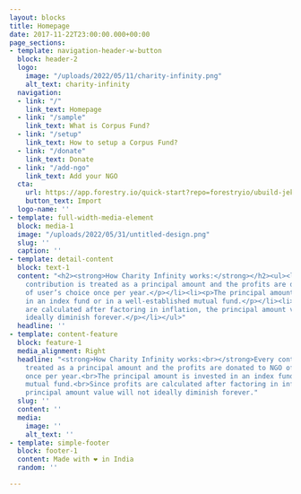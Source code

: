 ```yaml
---
layout: blocks
title: Homepage
date: 2017-11-22T23:00:00.000+00:00
page_sections:
- template: navigation-header-w-button
  block: header-2
  logo:
    image: "/uploads/2022/05/11/charity-infinity.png"
    alt_text: charity-infinity
  navigation:
  - link: "/"
    link_text: Homepage
  - link: "/sample"
    link_text: What is Corpus Fund?
  - link: "/setup"
    link_text: How to setup a Corpus Fund?
  - link: "/donate"
    link_text: Donate
  - link: "/add-ngo"
    link_text: Add your NGO
  cta:
    url: https://app.forestry.io/quick-start?repo=forestryio/ubuild-jekyll&provider=github&engine=jekyll
    button_text: Import
  logo-name: ''
- template: full-width-media-element
  block: media-1
  image: "/uploads/2022/05/31/untitled-design.png"
  slug: ''
  caption: ''
- template: detail-content
  block: text-1
  content: "<h2><strong>How Charity Infinity works:</strong></h2><ul><li><p>Every
    contribution is treated as a principal amount and the profits are donated to NGO
    of user’s choice once per year.​</p></li><li><p>The principal amount is invested
    in an index fund or in a well-established mutual fund.​</p></li><li><p>Since profits
    are calculated after factoring in inflation, the principal amount value will not
    ideally diminish forever.</p></li></ul>"
  headline: ''
- template: content-feature
  block: feature-1
  media_alignment: Right
  headline: "<strong>How Charity Infinity works:<br></strong>Every contribution is
    treated as a principal amount and the profits are donated to NGO of user’s choice
    once per year.​<br>The principal amount is invested in an index fund or in a well-established
    mutual fund.​<br>Since profits are calculated after factoring in inflation, the
    principal amount value will not ideally diminish forever."
  slug: ''
  content: ''
  media:
    image: ''
    alt_text: ''
- template: simple-footer
  block: footer-1
  content: Made with ❤︎ in India
  random: ''

---
```

